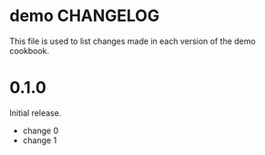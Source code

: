 # demo CHANGELOG

This file is used to list changes made in each version of the demo cookbook.

# 0.1.0

Initial release.

- change 0
- change 1

